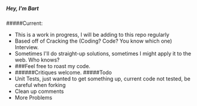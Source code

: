 ##### Hey, I'm Bart

#####Current:

- This is a work in progress, I will be adding to this repo regularly
- Based off of Cracking the (Coding? Code? You know which one) Interview.
- Sometimes I'll do straight-up solutions, sometimes I might apply it to the web. Who knows?
- ###Feel free to roast my code.
- ######Critiques welcome.
  #####Todo
- Unit Tests, just wanted to get something up, current code not tested, be careful when forking
- Clean up comments
- More Problems
